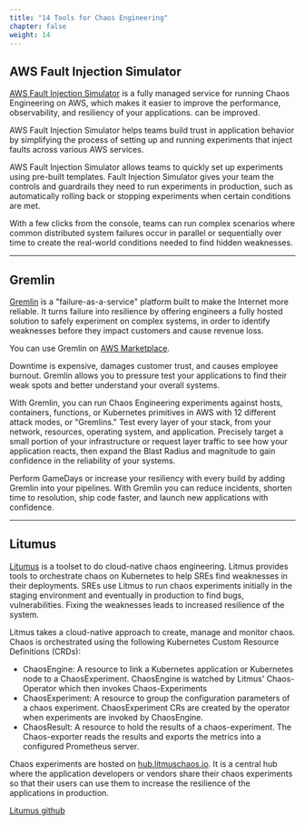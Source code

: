 ```yaml
---
title: "14 Tools for Chaos Engineering"
chapter: false
weight: 14
---
```


## AWS Fault Injection Simulator

[AWS Fault Injection Simulator](https://aws.amazon.com/en/fis/) is a fully managed service for running Chaos Engineering on AWS, which makes it easier to improve the performance, observability, and resiliency of your applications. can be improved.

AWS Fault Injection Simulator helps teams build trust in application behavior by simplifying the process of setting up and running experiments that inject faults across various AWS services.

AWS Fault Injection Simulator allows teams to quickly set up experiments using pre-built templates. Fault Injection Simulator gives your team the controls and guardrails they need to run experiments in production, such as automatically rolling back or stopping experiments when certain conditions are met.

With a few clicks from the console, teams can run complex scenarios where common distributed system failures occur in parallel or sequentially over time to create the real-world conditions needed to find hidden weaknesses. 

---

## Gremlin
[Gremlin](https://www.gremlin.com/) is a "failure-as-a-service" platform built to make the Internet more reliable. It turns failure into resilience by offering engineers a fully hosted solution to safely experiment on complex 
systems, in order to identify weaknesses before they impact customers and cause revenue loss.

You can use Gremlin on [AWS Marketplace](https://aws.amazon.com/marketplace/pp/prodview-tosyg6v5cyney).

Downtime is expensive, damages customer trust, and causes employee burnout. Gremlin allows you to pressure test your applications to find their weak spots and better understand your overall systems.

With Gremlin, you can run Chaos Engineering experiments against hosts, containers, functions, or Kubernetes primitives in AWS with 12 different attack modes, or "Gremlins." Test every layer of your stack, from your network, resources, operating system, and application. Precisely target a small portion of your infrastructure or request layer traffic to see how your application reacts, then expand the Blast Radius and magnitude to gain confidence in the reliability of your systems.

Perform GameDays or increase your resiliency with every build by adding Gremlin into your pipelines. With Gremlin you can reduce incidents, shorten time to resolution, ship code faster, and launch new applications with confidence.

---

## Litumus
[Litumus](https://litmuschaos.io/) is a toolset to do cloud-native chaos engineering. Litmus provides tools to orchestrate chaos on Kubernetes to help SREs find weaknesses in their deployments. SREs use Litmus to run chaos experiments initially in the staging environment and eventually in production to find bugs, vulnerabilities. Fixing the weaknesses leads to increased resilience of the system.

Litmus takes a cloud-native approach to create, manage and monitor chaos. Chaos is orchestrated using the following Kubernetes Custom Resource Definitions (CRDs):

* ChaosEngine: A resource to link a Kubernetes application or Kubernetes node to a ChaosExperiment. ChaosEngine is watched by Litmus' Chaos-Operator which then invokes Chaos-Experiments
* ChaosExperiment: A resource to group the configuration parameters of a chaos experiment. ChaosExperiment CRs are created by the operator when experiments are invoked by ChaosEngine.
* ChaosResult: A resource to hold the results of a chaos-experiment. The Chaos-exporter reads the results and exports the metrics into a configured Prometheus server.

Chaos experiments are hosted on [hub.litmuschaos.io](https://hub.litmuschaos.io). It is a central hub where the application developers or vendors share their chaos experiments so that their users can use them to increase the resilience of the applications in production.

[Litumus github](https://github.com/litmuschaos/litmus)
